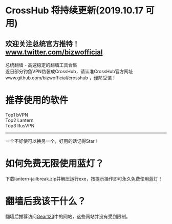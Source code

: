 # CrossHub 将持续更新(2019.10.17 可用)  
## 欢迎关注总统官方推特！ www.twitter.com/bizwofficial  
总统翻墙 - 高速稳定的翻墙工具合集  
近日部分钓鱼VPN伪装成CrossHub，请认准CrossHub官方网址www.github.com/bizwofficial/crosshub ，谨防受骗！  
# 推荐使用的软件  
  Top1 bVPN  
  Top2 Lantern  
  Top3 RusVPN  

----------------------------------------------------  
一个不好使可以换另一个，好用的话记得Star！  

# 如何免费无限使用蓝灯？  
下载lantern-jailbreak.zip并解压运行exe，按提示操作即可永久免费使用蓝灯！  

# 翻墙后我该干什么？  
翻墙后推荐访问[Gear123](https://github.com/bizwofficial/gear123)中的网站，这些网站并没有受到限制。
